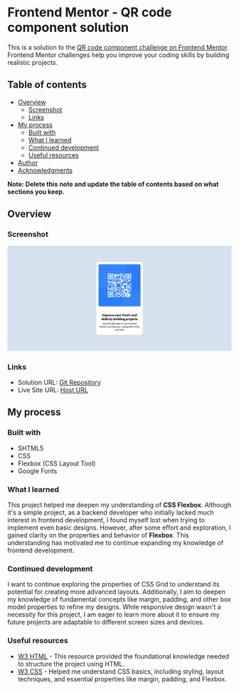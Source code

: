# Frontend Mentor - QR code component solution

This is a solution to the [QR code component challenge on Frontend Mentor](https://www.frontendmentor.io/challenges/qr-code-component-iux_sIO_H). Frontend Mentor challenges help you improve your coding skills by building realistic projects. 

## Table of contents

- [Overview](#overview)
  - [Screenshot](#screenshot)
  - [Links](#links)
- [My process](#my-process)
  - [Built with](#built-with)
  - [What I learned](#what-i-learned)
  - [Continued development](#continued-development)
  - [Useful resources](#useful-resources)
- [Author](#author)
- [Acknowledgments](#acknowledgments)

**Note: Delete this note and update the table of contents based on what sections you keep.**

## Overview

### Screenshot

![Screenshot](./Assets/screenshot.png)

### Links

- Solution URL: [Git Repository](https://github.com/SaiDineshKopparthi/Frontend-Mentor-Challanges/tree/main/qr-code-component)
- Live Site URL: [Host URL](https://qr-code-component-dinesh.netlify.app/)

## My process

### Built with

- SHTML5
- CSS
- Flexbox (CSS Layout Tool)
- Google Fonts

### What I learned
This project helped me deepen my understanding of **CSS Flexbox**. Although it's a simple project, as a backend developer who initially lacked much interest in frontend development, I found myself lost when trying to implement even basic designs. However, after some effort and exploration, I gained clarity on the properties and behavior of **Flexbox**. This understanding has motivated me to continue expanding my knowledge of frontend development.

### Continued development
I want to continue exploring the properties of CSS Grid to understand its potential for creating more advanced layouts. Additionally, I aim to deepen my knowledge of fundamental concepts like margin, padding, and other box model properties to refine my designs. While responsive design wasn't a necessity for this project, I am eager to learn more about it to ensure my future projects are adaptable to different screen sizes and devices.


### Useful resources

- [W3 HTML](https://www.w3schools.com/html/) - This resource provided the foundational knowledge needed to structure the project using HTML.
- [W3 CSS](https://www.w3schools.com/css/default.asp) - Helped me understand CSS basics, including styling, layout techniques, and essential properties like margin, padding, and Flexbox.
